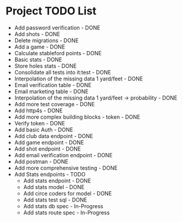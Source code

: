 # Project TODO List

* Add password verification - DONE
* Add shots - DONE
* Delete migrations - DONE
* Add a game - DONE
* Calculate stableford points - DONE
* Basic stats - DONE
* Store holes stats - DONE
* Consolidate all tests into it:test - DONE
* Interpolation of the missing data 1 yard/feet - DONE
* Email verification table - DONE
* Email marketing table - DONE
* Interpolation of the missing data 1 yard/feet -> probability - DONE
* Add more test coverage - DONE
* Add http4s - DONE
* Add more complex building blocks - token - DONE
* Verify token  - DONE
* Add basic Auth  - DONE
* Add club data endpoint  - DONE
* Add game endpoint  - DONE
* Add shot endpoint - DONE
* Add email verification endpoint - DONE
* Add postman - DONE
* Add more comprehensive testing - DONE
* Add Stats endpoints - TODO
  * Add stats endpoint - DONE
  * Add stats model - DONE
  * Add circe coders for model - DONE
  * Add stats test sql - DONE
  * Add stats db spec - In-Progress
  * Add stats route spec - In-Progress
